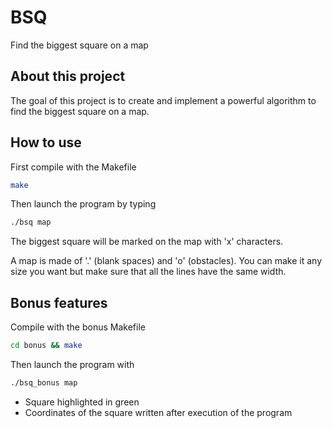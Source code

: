 
# BSQ

Find the biggest square on a map

## About this project

The goal of this project is to create and implement a powerful algorithm to
find the biggest square on a map.

## How to use

First compile with the Makefile
```sh
make
```

Then launch the program by typing
```sh
./bsq map
```
The biggest square will be marked on the map with 'x' characters.

A map is made of '.' (blank spaces) and 'o' (obstacles).
You can make it any size you want but make sure that all the lines have the
same width.

## Bonus features
Compile with the bonus Makefile
```sh
cd bonus && make
```

Then launch the program with
```sh
./bsq_bonus map
```
- Square highlighted in green
- Coordinates of the square written after execution of the program
